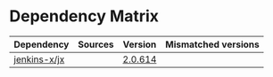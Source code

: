 # Dependency Matrix

Dependency | Sources | Version | Mismatched versions
---------- | ------- | ------- | -------------------
[jenkins-x/jx](https://github.com/jenkins-x/jx.git) |  | [2.0.614](https://github.com/jenkins-x/jx/releases/tag/v2.0.614) | 
